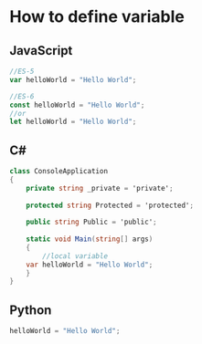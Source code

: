 # How to define variable

## JavaScript 

```js
//ES-5
var helloWorld = "Hello World";

//ES-6
const helloWorld = "Hello World";
//or
let helloWorld = "Hello World";
```

## C#

```csharp
class ConsoleApplication 
{
    private string _private = 'private';    
    
    protected string Protected = 'protected';
    
    public string Public = 'public';
    
    static void Main(string[] args)
    {
    	//local variable
	var helloWorld = "Hello World";	
    }
}
```

## Python

```python
helloWorld = "Hello World";
```
